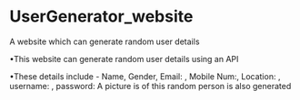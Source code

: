 # UserGenerator_website
A website which can generate random user details 

•This website can generate random user details using an API

•These details include - Name, Gender, Email: , Mobile Num:, Location: , username: , password: 
A picture is of this random person is also generated
